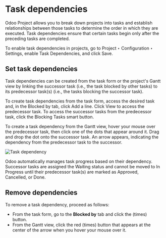 # Task dependencies

Odoo Project allows you to break down projects into tasks and establish relationships between those
tasks to determine the order in which they are executed. Task dependencies ensure that certain tasks
begin only after the preceding tasks are completed.

To enable task dependencies in projects, go to Project ‣ Configuration ‣
Settings, enable Task Dependencies, and click Save.

## Set task dependencies

Task dependencies can be created from the task form or the project's Gantt view by linking the
successor task (i.e., the task blocked by other tasks) to its predecessor task(s) (i.e., the tasks
blocking the successor task).

To create task dependencies from the task form, access the desired task and, in the
Blocked by tab, click Add a line. Click View to access the
predecessor task. To access the successor tasks from the predecessor task, click the
Blocking Tasks smart button.

To create a task dependency from the Gantt view, hover your mouse over the predecessor task, then
click one of the dots that appear around it. Drag and drop the dot onto the successor task. An arrow
appears, indicating the dependency from the predecessor task to the successor.

![Task dependency](applications/services/project/tasks/task_dependencies/task-dependency.png)

Odoo automatically manages task progress based on their dependency. Successor tasks are assigned the
Waiting status and cannot be moved to In Progress until their predecessor
task(s) are marked as Approved, Cancelled, or Done.

## Remove dependencies

To remove a task dependency, proceed as follows:

- From the task form, go to the **Blocked by** tab and click the <i class="fa fa-times"></i>
  (times) button.
- From the Gantt view, click the red <i class="fa fa-times"></i> (times) button that appears at the
  center of the arrow when you hover your mouse over it.

